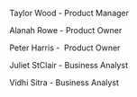 Taylor Wood - Product Manager

Alanah Rowe - Product Owner

Peter Harris -  Product Owner

Juliet StClair - Business Analyst

Vidhi Sitra - Business Analyst